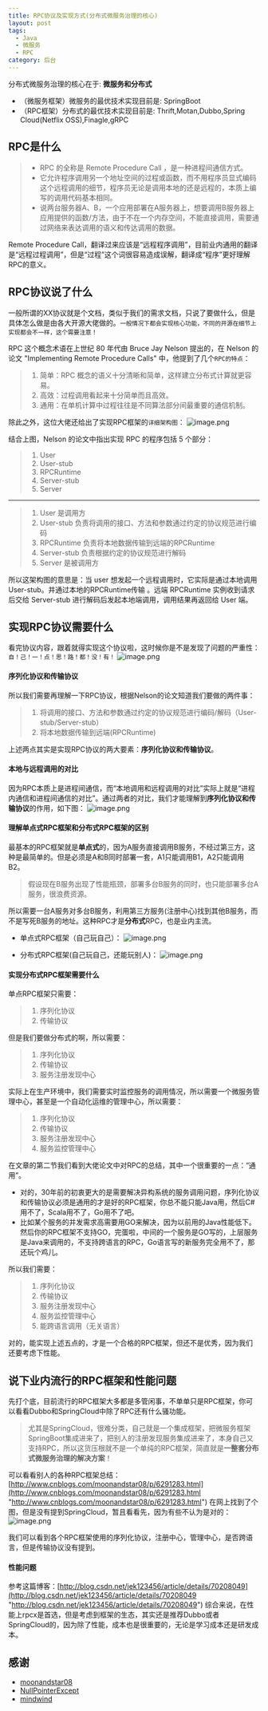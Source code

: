 ```yaml
---
title: RPC协议及实现方式(分布式微服务治理的核心)
layout: post
tags:
  - Java
  - 微服务
  - RPC
category: 后台
---
```

分布式微服务治理的核心在于: **微服务和分布式**
- （微服务框架）微服务的最优技术实现目前是: SpringBoot
- （RPC框架）分布式的最优技术实现目前是: Thrift,Motan,Dubbo,Spring Cloud(Netflix OSS),Finagle,gRPC

## RPC是什么
> - RPC 的全称是 Remote Procedure Call ，是一种进程间通信方式。
> - 它允许程序调用另一个地址空间的过程或函数，而不用程序员显式编码这个远程调用的细节，程序员无论是调用本地的还是远程的，本质上编写的调用代码基本相同。
> - 说两台服务器A、B，一个应用部署在A服务器上，想要调用B服务器上应用提供的函数/方法，由于不在一个内存空间，不能直接调用，需要通过网络来表达调用的语义和传达调用的数据。

Remote Procedure Call，翻译过来应该是“远程程序调用”，目前业内通用的翻译是“远程过程调用”，但是“过程”这个词很容易造成误解，翻译成“程序”更好理解RPC的意义。

## RPC协议说了什么
一般所谓的XX协议就是个文档，类似于我们的需求文档，只说了要做什么，但是具体怎么做是由各大开源大佬做的。`一般情况下都会实现核心功能，不同的开源在细节上实现都会不一样，这个需要注意！`

RPC 这个概念术语在上世纪 80 年代由 Bruce Jay Nelson 提出的，在 Nelson 的论文 "Implementing Remote Procedure Calls" 中，他提到了几个`RPC的特点`：
> 1. 简单：RPC 概念的语义十分清晰和简单，这样建立分布式计算就更容易。
> 2. 高效：过程调用看起来十分简单而且高效。
> 3. 通用：在单机计算中过程往往是不同算法部分间最重要的通信机制。

除此之外，这位大佬还给出了实现RPC框架的`详细架构图`：
![image.png](http://upload-images.jianshu.io/upload_images/3796089-9313f3046fa9e37e.png?imageMogr2/auto-orient/strip%7CimageView2/2/w/1240)


结合上图，Nelson 的论文中指出实现 RPC 的程序包括 5 个部分：
> 1. User
> 2. User-stub
> 3. RPCRuntime
> 4. Server-stub
> 5. Server

------------

> 1. User 是调用方
> 2. User-stub 负责将调用的接口、方法和参数通过约定的协议规范进行编码
> 3. RPCRuntime 负责将本地数据传输到远端的RPCRuntime
> 4. Server-stub 负责根据约定的协议规范进行解码
> 5. Server 是被调用方

所以这架构图的意思是：当 user 想发起一个远程调用时，它实际是通过本地调用 User-stub。并通过本地的RPCRuntime传输 。远端 RPCRuntime 实例收到请求后交给 Server-stub 进行解码后发起本地端调用，调用结果再返回给 User 端。

## 实现RPC协议需要什么
看完协议内容，跟着就得实现这个协议啦，这时候你是不是发现了问题的严重性：`自！己！一！点！思！路！都！没！有！`
![image.png](http://upload-images.jianshu.io/upload_images/3796089-d4a908b0766035f3.png?imageMogr2/auto-orient/strip%7CimageView2/2/w/1240)


#### 序列化协议和传输协议
所以我们需要再理解一下RPC协议，根据Nelson的论文知道我们要做的两件事：
> 1. 将调用的接口、方法和参数通过约定的协议规范进行编码/解码（User-stub/Server-stub）
> 2. 将本地数据传输到远端(RPCRuntime)

上述两点其实是实现RPC协议的两大要素：**序列化协议和传输协议**。

#### 本地与远程调用的对比
因为RPC本质上是进程间通信，而“本地调用和远程调用的对比”实际上就是“进程内通信和进程间通信的对比”。通过两者的对比，我们才能理解到**序列化协议和传输协议**的作用，如下图：
![image.png](http://upload-images.jianshu.io/upload_images/3796089-2a2913094ec3efef.png?imageMogr2/auto-orient/strip%7CimageView2/2/w/1240)

#### 理解单点式RPC框架和分布式RPC框架的区别
最基本的RPC框架就是**单点式**的，因为A服务直接调用B服务，不经过第三方，这种是最简单的。但是必须是A和B同时部署一套，A1只能调用B1，A2只能调用B2。
> 假设现在B服务出现了性能瓶颈，部署多台B服务的同时，也只能部署多台A服务，很浪费资源。

所以需要一台A服务对多台B服务，利用第三方服务(注册中心)找到其他B服务，而不是写死B服务的地址。这种RPC才是**分布式**RPC，也是业内主流。

* 单点式RPC框架（自己玩自己）：
![image.png](http://upload-images.jianshu.io/upload_images/3796089-198f2061961b8bfa.png?imageMogr2/auto-orient/strip%7CimageView2/2/w/1240)


* 分布式RPC框架(自己玩自己，还能玩别人)：
![image.png](http://upload-images.jianshu.io/upload_images/3796089-73c8f433a344049d.png?imageMogr2/auto-orient/strip%7CimageView2/2/w/1240)


#### 实现分布式RPC框架需要什么
单点RPC框架只需要：
> 1. 序列化协议
> 2. 传输协议

但是我们要做分布式的啊，所以需要：
> 1. 序列化协议
> 2. 传输协议
> 3. 服务注册发现中心

实际上在生产环境中，我们需要实时监控服务的调用情况，所以需要一个微服务管理中心，甚至是一个自动化运维的管理中心，所以需要：
> 1. 序列化协议
> 2. 传输协议
> 3. 服务注册发现中心
> 4. 服务监控管理中心

在文章的第二节我们看到大佬论文中对RPC的总结，其中一个很重要的一点：“通用”。
-  对的，30年前的初衷更大的是需要解决异构系统的服务调用问题，序列化协议和传输协议必须是通用的才是好的RPC框架，你总不能只能Java用，然后C#用不了，Scala用不了，Go用不了吧。
- 比如某个服务的并发需求高需要用GO来解决，因为以前用的Java性能低下。然后你的RPC框架不支持GO，完蛋啦，中间的一个服务是GO写的，上层服务是Java来调用的，不支持跨语言的RPC，Go语言写的新服务完全用不了，那还玩个鸡儿。

所以我们需要：
> 1. 序列化协议
> 2. 传输协议
> 3. 服务注册发现中心
> 4. 服务监控管理中心
> 5. 能跨语言调用（无关语言）

对的，能实现上述五点的，才是一个合格的RPC框架，但还不是优秀，因为我们还要考虑下性能。

## 说下业内流行的RPC框架和性能问题
先打个底，目前流行的RPC框架大多都是多管闲事，不单单只是RPC框架，你可以看看Dubbo和SpringCloud中除了RPC还有什么骚功能。
> 尤其是SpringCloud，很难分类，自己就是一个集成框架，把微服务框架SpringBoot集成进来了，把别人的注册发现服务集成进来了，本身自己又支持RPC，所以这货压根就不是一个单纯的RPC框架，简直就是**一整套分布式微服务治理的解决方案**！

可以看看别人的各种RPC框架总结：[http://www.cnblogs.com/moonandstar08/p/6291283.html](http://www.cnblogs.com/moonandstar08/p/6291283.html "http://www.cnblogs.com/moonandstar08/p/6291283.html")
在网上找到了个图，但是没有提到SpringCloud，暂且看看先，因为有些不认为是对的：
![image.png](http://upload-images.jianshu.io/upload_images/3796089-19d1dc0999db969a.png?imageMogr2/auto-orient/strip%7CimageView2/2/w/1240)


我们可以看到各个RPC框架使用的序列化协议，注册中心，管理中心，是否跨语言，但是传输协议没有提到。

#### 性能问题
参考这篇博客：[http://blog.csdn.net/jek123456/article/details/70208049](http://blog.csdn.net/jek123456/article/details/70208049 "http://blog.csdn.net/jek123456/article/details/70208049")
综合来说，在性能上rpcx是首选，但是考虑到框架的生态，其实还是推荐Dubbo或者SpringCloud的，因为除了性能，成本也是很重要的，无论是学习成本还是研发成本。

## 感谢

- [moonandstar08](http://www.cnblogs.com/moonandstar08/p/6291283.html "moonandstar08")
- [NullPointerExcept](http://blog.csdn.net/jek123456/article/details/70208049 "NullPointerExcept")
- [mindwind](http://blog.csdn.net/mindfloating/article/details/39473807 "mindwind")

